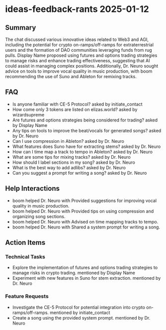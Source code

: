 # ideas-feedback-rants 2025-01-12

## Summary
The chat discussed various innovative ideas related to Web3 and AGI, including the potential for crypto on-ramps/off-ramps for extraterrestrial users and the formation of DAO communities leveraging funds from rug pulls. Display Name proposed using futures and options trading strategies to manage risks and enhance trading effectiveness, suggesting that AI could assist in managing complex positions. Additionally, Dr. Neuro sought advice on tools to improve vocal quality in music production, with boom recommending the use of Suno and Ableton for remixing tracks.

## FAQ
- Is anyone familiar with CE-5 Protocol? asked by initiate_contact
- How come only 3 tokens are listed on elizas.world? asked by wizardsupreme
- Are futures and options strategies being considered for trading? asked by Display Name
- Any tips on tools to improve the beat/vocals for generated songs? asked by Dr. Neuro
- Can I use compression in Ableton? asked by Dr. Neuro
- What features does Suno have for extracting stems? asked by Dr. Neuro
- How can I time map a track to tempo in Ableton? asked by Dr. Neuro
- What are some tips for mixing tracks? asked by Dr. Neuro
- How should I label sections in my song? asked by Dr. Neuro
- What is the best way to add adlibs? asked by Dr. Neuro
- Can you suggest a prompt for writing a song? asked by Dr. Neuro

## Help Interactions
- boom helped Dr. Neuro with Provided suggestions for improving vocal quality in music production.
- boom helped Dr. Neuro with Provided tips on using compression and organizing song sections.
- boom helped Dr. Neuro with Advised on time mapping tracks to tempo.
- boom helped Dr. Neuro with Shared a system prompt for writing a song.

## Action Items

### Technical Tasks
- Explore the implementation of futures and options trading strategies to manage risks in crypto trading. mentioned by Display Name
- Experiment with new features in Suno for stem extraction. mentioned by Dr. Neuro

### Feature Requests
- Investigate the CE-5 Protocol for potential integration into crypto on-ramps/off-ramps. mentioned by initiate_contact
- Create a song using the provided system prompt. mentioned by Dr. Neuro